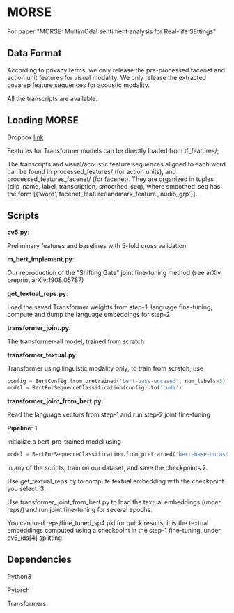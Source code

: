 # MORSE
For paper "MORSE: MultimOdal sentiment analysis for Real-life SEttings"

## Data Format

According to privacy terms, we only release the pre-processed facenet and action unit features for visual modality.
We only release the extracted covarep feature sequences for acoustic modality.

All the transcripts are available.

## Loading MORSE

Dropbox [link](https://www.dropbox.com/s/yz0qohdp5hpdxaq/Dropbox_MORSE.zip?dl=0)

Features for Transformer models can be directly loaded from tf_features/;

The transcripts and visual/acoustic feature sequences aligned to each word can be found in processed_features/ (for action units), and processed_features_facenet/ (for facenet). They are organized in tuples (clip_name, label, transcription, smoothed_seq), where smoothed_seq has the form \[{'word','facenet_feature/landmark_feature','audio_grp'}\].

## Scripts
**cv5.py**:

Preliminary features and baselines with 5-fold cross validation

**m_bert_implement.py**: 

Our reproduction of the "Shifting Gate" joint fine-tuning method
(see arXiv preprint arXiv:1908.05787)

**get_textual_reps.py**:

Load the saved Transformer weights from step-1: language fine-tuning, compute and dump the language embeddings for step-2

**transformer_joint.py**:

The transformer-all model, trained from scratch

**transformer_textual.py**:

Transformer using linguistic modality only;
to train from scratch, use 
```python
config = BertConfig.from_pretrained('bert-base-uncased', num_labels=3)
model = BertForSequenceClassification(config).to('cuda')
```
**transformer_joint_from_bert.py**:

Read the language vectors from step-1 and run step-2 joint fine-tuning

**Pipeline**:
1.

Initialize a bert-pre-trained model using
```python
model = BertForSequenceClassification.from_pretrained('bert-base-uncased', num_labels=3).to('cuda')
```
in any of the scripts, train on our dataset, and save the checkpoints
2.

Use get_textual_reps.py to compute textual embedding with the checkpoint you select.
3.

Use transformer_joint_from_bert.py to load the textual embeddings (under reps/) and run joint fine-tuning for several epochs.

You can load reps/fine_tuned_sp4.pkl for quick results, it is the textual embeddings computed using a checkpoint in the step-1 fine-tuning, under cv5_ids\[4\] splitting.

## Dependencies

Python3

Pytorch

Transformers


